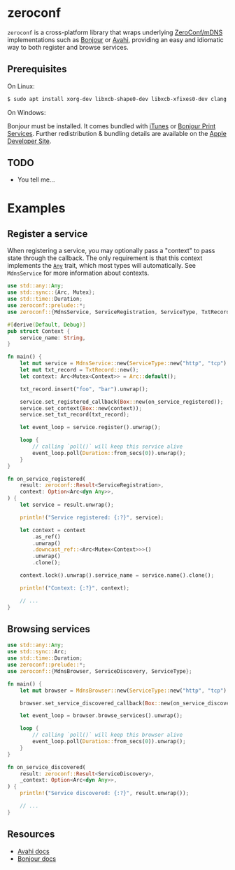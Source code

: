 # zeroconf

`zeroconf` is a cross-platform library that wraps underlying [ZeroConf/mDNS] implementations
such as [Bonjour] or [Avahi], providing an easy and idiomatic way to both register and
browse services.

## Prerequisites

On Linux:

```bash
$ sudo apt install xorg-dev libxcb-shape0-dev libxcb-xfixes0-dev clang avahi-daemon libavahi-client-dev
```

On Windows:

Bonjour must be installed. It comes bundled with [iTunes](https://support.apple.com/en-us/HT210384) or [Bonjour Print Services](https://support.apple.com/kb/dl999). Further redistribution & bundling details are available on the [Apple Developer Site](https://developer.apple.com/licensing-trademarks/bonjour/).

## TODO

* You tell me...

# Examples

## Register a service

When registering a service, you may optionally pass a "context" to pass state through the
callback. The only requirement is that this context implements the [`Any`] trait, which most
types will automatically. See `MdnsService` for more information about contexts.

```rust
use std::any::Any;
use std::sync::{Arc, Mutex};
use std::time::Duration;
use zeroconf::prelude::*;
use zeroconf::{MdnsService, ServiceRegistration, ServiceType, TxtRecord};

#[derive(Default, Debug)]
pub struct Context {
    service_name: String,
}

fn main() {
    let mut service = MdnsService::new(ServiceType::new("http", "tcp").unwrap(), 8080);
    let mut txt_record = TxtRecord::new();
    let context: Arc<Mutex<Context>> = Arc::default();

    txt_record.insert("foo", "bar").unwrap();

    service.set_registered_callback(Box::new(on_service_registered));
    service.set_context(Box::new(context));
    service.set_txt_record(txt_record);

    let event_loop = service.register().unwrap();

    loop {
        // calling `poll()` will keep this service alive
        event_loop.poll(Duration::from_secs(0)).unwrap();
    }
}

fn on_service_registered(
    result: zeroconf::Result<ServiceRegistration>,
    context: Option<Arc<dyn Any>>,
) {
    let service = result.unwrap();

    println!("Service registered: {:?}", service);

    let context = context
        .as_ref()
        .unwrap()
        .downcast_ref::<Arc<Mutex<Context>>>()
        .unwrap()
        .clone();

    context.lock().unwrap().service_name = service.name().clone();

    println!("Context: {:?}", context);

    // ...
}
```

## Browsing services

```rust
use std::any::Any;
use std::sync::Arc;
use std::time::Duration;
use zeroconf::prelude::*;
use zeroconf::{MdnsBrowser, ServiceDiscovery, ServiceType};

fn main() {
    let mut browser = MdnsBrowser::new(ServiceType::new("http", "tcp").unwrap());

    browser.set_service_discovered_callback(Box::new(on_service_discovered));

    let event_loop = browser.browse_services().unwrap();

    loop {
        // calling `poll()` will keep this browser alive
        event_loop.poll(Duration::from_secs(0)).unwrap();
    }
}

fn on_service_discovered(
    result: zeroconf::Result<ServiceDiscovery>,
    _context: Option<Arc<dyn Any>>,
) {
    println!("Service discovered: {:?}", result.unwrap());

    // ...
}
```

## Resources

* [Avahi docs]
* [Bonjour docs]

[ZeroConf/mDNS]: https://en.wikipedia.org/wiki/Zero-configuration_networking
[Bonjour]: https://en.wikipedia.org/wiki/Bonjour_(software)
[Avahi]: https://en.wikipedia.org/wiki/Avahi_(software)
[`Any`]: https://doc.rust-lang.org/std/any/trait.Any.html
[Avahi docs]: https://avahi.org/doxygen/html/
[Bonjour docs]: https://developer.apple.com/documentation/dnssd/dns_service_discovery_c
